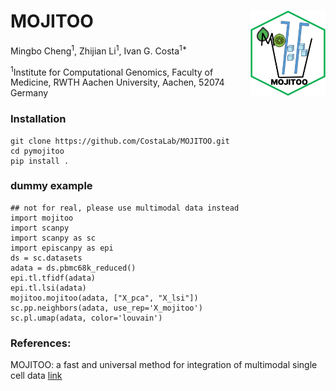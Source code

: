 # MOJITOO<img src="../inst/figures/LOGO.png" align="right" width="120" />
Mingbo Cheng<sup>1</sup>,
Zhijian Li<sup>1</sup>,
Ivan G. Costa<sup>1*</sup>


<sup>1</sup>Institute for Computational Genomics, Faculty of Medicine, RWTH Aachen University, Aachen, 52074 Germany

### Installation
```{shell}
git clone https://github.com/CostaLab/MOJITOO.git
cd pymojitoo
pip install .
```

### dummy example
```{python}
## not for real, please use multimodal data instead
import mojitoo
import scanpy
import scanpy as sc
import episcanpy as epi
ds = sc.datasets
adata = ds.pbmc68k_reduced()
epi.tl.tfidf(adata)
epi.tl.lsi(adata)
mojitoo.mojitoo(adata, ["X_pca", "X_lsi"])
sc.pp.neighbors(adata, use_rep='X_mojitoo')
sc.pl.umap(adata, color='louvain')
```

### References:
MOJITOO: a fast and universal method for integration of multimodal single cell data [link](https://doi.org/10.1093/bioinformatics/btac220)
